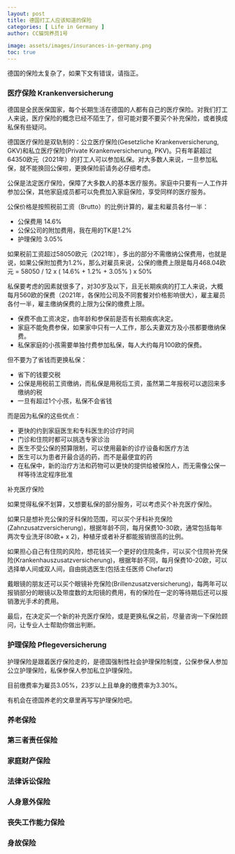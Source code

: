 ```yaml
---
layout: post
title: 德国打工人应该知道的保险
categories: [ Life in Germany ]
author: CC猫饲养员1号

image: assets/images/insurances-in-germany.png
toc: true
---
```


德国的保险太复杂了，如果下文有错误，请指正。

### 医疗保险 Krankenversicherung

德国是全民医保国家，每个长期生活在德国的人都有自己的医疗保险。对我们打工人来说，医疗保险的概念已经不陌生了，但可能对要不要买个补充保险，或者换成私保有些疑问。

德国医疗保险是双轨制的：公立医疗保险(Gesetzliche Krankenversicherung, GKV)和私立医疗保险(Private Krankenversicherung, PKV)。只有年薪超过64350欧元（2021年）的打工人可以参加私保。对大多数人来说，一旦参加私保，就不能换回公保啦，更换保险前请务必仔细考虑。

公保是法定医疗保险，保障了大多数人的基本医疗服务。家庭中只要有一人工作并参加公保，其他家庭成员都可以免费加入家庭保险，享受同样的医疗服务。

公保价格是按照税前工资（Brutto）的比例计算的，雇主和雇员各付一半：
 - 公保费用 14.6%
 - 公保公司的附加费用，我在用的TK是1.2%
 - 护理保险 3.05%
  
如果税前工资超过58050欧元（2021年），多出的部分不需缴纳公保费用，也就是说，如果公保附加费为1.2%，那么对雇员来说，公保的缴费上限是每月468.04欧元 = 58050 / 12 x ( 14.6% + 1.2% + 3.05% ) x 50%

私保要考虑的因素就很多了，对30岁及以下，且无长期疾病的打工人来说，大概每月560欧的保费（2021年，各保险公司及不同套餐对价格影响很大），雇主雇员各付一半，雇主缴纳保费的上限为公保的缴费上限。
- 保费不由工资决定，由年龄和参保前是否有长期疾病决定。
- 家庭不能免费参保，如果家中只有一人工作，那么夫妻双方及小孩都要缴纳保费。
- 私保家庭的小孩需要单独付费参加私保，每人大约每月100欧的保费。
  
但不要为了省钱而更换私保：
- 省下的钱要交税
- 公保是用税前工资缴纳，而私保是用税后工资，虽然第二年报税可以退回来多缴纳的税
- 一旦有超过1个小孩，私保不会省钱

而是因为私保的这些优点：
- 更快的约到家庭医生和专科医生的诊疗时间
- 门诊和住院时都可以挑选专家诊治
- 医生不受公保的预算限制，可以使用最新的诊疗设备和医疗方法
- 医生可以为患者开最合适的药，而不是最便宜的药
- 在私保中，新的治疗方法和药物可以更快的提供给被保险人，而无需像公保一样等待法定程序批准

补充医疗保险

如果觉得私保不划算，又想要私保的部分服务，可以考虑买个补充医疗保险。

如果只是想补充公保的牙科保险范围，可以买个牙科补充保险 (Zahnzusatzversicherung)，根据年龄不同，每月保费10-30欧，通常包括每年两次专业洗牙(80欧+ x 2)，种植牙或者补牙都能报销很高的比例。

如果担心自己有住院的风险，想花钱买一个更好的住院条件，可以买个住院补充保险(Krankenhauszusatzversicherung)，根据年龄不同，每月保费10-20欧，可以选择单人间或双人间，自由挑选医生(包括主任医师 Chefarzt)

戴眼镜的朋友还可以买个眼镜补充保险(Brillenzusatzversicherung)，每两年可以报销部分的眼镜以及带度数的太阳镜的费用，有的保险在一定的等待期后还可以报销激光手术的费用。

最后，在决定买一个新的补充医疗保险，或是更换私保之前，尽量咨询一下保险顾问，让专业人士帮助你做出判断。

### 护理保险 Pflegeversicherung

护理保险是跟着医疗保险走的，是德国强制性社会护理保险制度，公保参保人参加公立护理保险，私保参保人参加私立护理保险。

目前缴费率为雇员3.05%，23岁以上且单身的缴费率为3.30%。

有机会在德国养老的文章里再写写护理保险吧。

### 养老保险



### 第三者责任保险

### 家庭财产保险

### 法律诉讼保险

### 人身意外保险

### 丧失工作能力保险

### 身故保险

